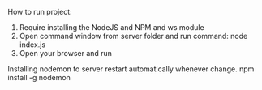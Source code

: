How to run project:
1. Require installing the NodeJS and NPM and ws module
2. Open command window from server folder and run command: node index.js
3. Open your browser and run

Installing nodemon to server restart automatically whenever change.
npm install -g nodemon